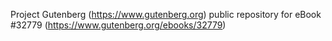 Project Gutenberg (https://www.gutenberg.org) public repository for eBook #32779 (https://www.gutenberg.org/ebooks/32779)
